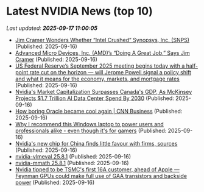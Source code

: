 # Latest NVIDIA News (top 10)
_Last updated: **2025-09-17 11:00:05**_

- [Jim Cramer Wonders Whether “Intel Crushed” Synopsys, Inc. (SNPS)](https://finance.yahoo.com/news/jim-cramer-wonders-whether-intel-105127640.html) (Published: 2025-09-16)
- [Advanced Micro Devices, Inc. (AMD)’s “Doing A Great Job,” Says Jim Cramer](https://finance.yahoo.com/news/advanced-micro-devices-inc-amd-104903542.html) (Published: 2025-09-16)
- [US Federal Reserve’s September 2025 meeting begins today with a half-point rate cut on the horizon — will Jerome Powell signal a policy shift and what it means for the economy, markets, and mortgage rates](https://economictimes.indiatimes.com/news/international/us/us-federal-reserves-september-2025-meeting-begins-today-with-a-half-point-rate-cut-on-the-horizon-will-jerome-powell-signal-a-policy-shift-and-what-it-means-for-the-economy-markets-and-mortgage-rates/articleshow/123920544.cms) (Published: 2025-09-16)
- [Nvidia's Market Capitalization Surpasses Canada's GDP, As McKinsey Projects $1.7 Trillion AI Data Center Spend By 2030](https://biztoc.com/x/718a240810f1a02b) (Published: 2025-09-16)
- [How boring Oracle became cool again | CNN Business](https://www.cnn.com/2025/09/16/tech/oracle-larry-ellison-ai-computing) (Published: 2025-09-16)
- [Why I recommend this Windows laptop to power users and professionals alike - even though it's for gamers](https://www.zdnet.com/article/why-i-recommend-this-windows-laptop-to-power-users-and-professionals-alike-even-though-its-for-gamers/) (Published: 2025-09-16)
- [Nvidia's new chip for China finds little favour with firms, sources](https://finance.yahoo.com/video/nvidias-chip-china-finds-little-102747543.html) (Published: 2025-09-16)
- [nvidia-vlmeval 25.8.1](https://pypi.org/project/nvidia-vlmeval/25.8.1/) (Published: 2025-09-16)
- [nvidia-mmath 25.8.1](https://pypi.org/project/nvidia-mmath/25.8.1/) (Published: 2025-09-16)
- [Nvidia tipped to be TSMC's first 16A customer, ahead of Apple — Feynman GPUs could make full use of GAA transistors and backside power](https://www.tomshardware.com/tech-industry/semiconductors/nvidia-dethrones-apple-to-debut-tsmc-a16) (Published: 2025-09-16)
